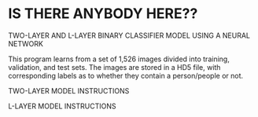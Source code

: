 # IS THERE ANYBODY HERE??

TWO-LAYER AND L-LAYER BINARY CLASSIFIER MODEL USING A NEURAL NETWORK

This program learns from a set of 1,526 images divided into training, validation, and test sets. The images are stored in a HD5 file, with corresponding labels as to whether they contain a person/people or not.

TWO-LAYER MODEL INSTRUCTIONS

L-LAYER MODEL INSTRUCTIONS
